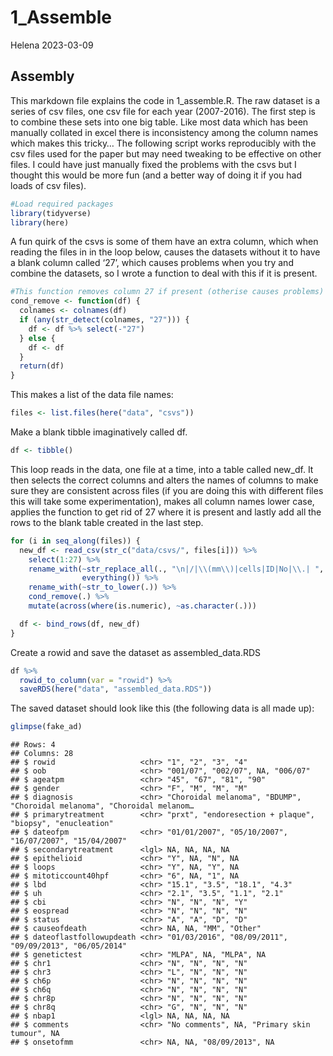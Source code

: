 1_Assemble
================
Helena
2023-03-09

## Assembly

This markdown file explains the code in 1_assemble.R. The raw dataset is
a series of csv files, one csv file for each year (2007-2016). The first
step is to combine these sets into one big table. Like most data which
has been manually collated in excel there is inconsistency among the
column names which makes this tricky… The following script works
reproducibly with the csv files used for the paper but may need tweaking
to be effective on other files. I could have just manually fixed the
problems with the csvs but I thought this would be more fun (and a
better way of doing it if you had loads of csv files).

``` r
#Load required packages
library(tidyverse)
library(here)
```

A fun quirk of the csvs is some of them have an extra column, which when
reading the files in in the loop below, causes the datasets without it
to have a blank column called ‘27’, which causes problems when you try
and combine the datasets, so I wrote a function to deal with this if it
is present.

``` r
#This function removes column 27 if present (otherise causes problems) -----
cond_remove <- function(df) {
  colnames <- colnames(df)
  if (any(str_detect(colnames, "27"))) {
    df <- df %>% select(-"27")
  } else {
    df <- df
  }
  return(df)
}
```

This makes a list of the data file names:

``` r
files <- list.files(here("data", "csvs"))
```

Make a blank tibble imaginatively called df.

``` r
df <- tibble()
```

This loop reads in the data, one file at a time, into a table called
new_df. It then selects the correct columns and alters the names of
columns to make sure they are consistent across files (if you are doing
this with different files this will take some experimentation), makes
all column names lower case, applies the function to get rid of 27 where
it is present and lastly add all the rows to the blank table created in
the last step.

``` r
for (i in seq_along(files)) {
  new_df <- read_csv(str_c("data/csvs/", files[i])) %>%
    select(1:27) %>%
    rename_with(~str_replace_all(., "\n|/|\\(mm\\)|cells|ID|No|\\.| ", ""),
                everything()) %>%
    rename_with(~str_to_lower(.)) %>%
    cond_remove(.) %>%
    mutate(across(where(is.numeric), ~as.character(.)))

  df <- bind_rows(df, new_df)
}
```

Create a rowid and save the dataset as assembled_data.RDS

``` r
df %>%
  rowid_to_column(var = "rowid") %>%
  saveRDS(here("data", "assembled_data.RDS"))
```

The saved dataset should look like this (the following data is all made
up):

``` r
glimpse(fake_ad)
```

    ## Rows: 4
    ## Columns: 28
    ## $ rowid                   <chr> "1", "2", "3", "4"
    ## $ oob                     <chr> "001/07", "002/07", NA, "006/07"
    ## $ ageatpm                 <chr> "45", "67", "81", "90"
    ## $ gender                  <chr> "F", "M", "M", "M"
    ## $ diagnosis               <chr> "Choroidal melanoma", "BDUMP", "Choroidal melanoma", "Choroidal melanom…
    ## $ primarytreatment        <chr> "prxt", "endoresection + plaque", "biopsy", "enucleation"
    ## $ dateofpm                <chr> "01/01/2007", "05/10/2007", "16/07/2007", "15/04/2007"
    ## $ secondarytreatment      <lgl> NA, NA, NA, NA
    ## $ epithelioid             <chr> "Y", NA, "N", NA
    ## $ loops                   <chr> "Y", NA, "Y", NA
    ## $ mitoticcount40hpf       <chr> "6", NA, "1", NA
    ## $ lbd                     <chr> "15.1", "3.5", "18.1", "4.3"
    ## $ uh                      <chr> "2.1", "3.5", "1.1", "2.1"
    ## $ cbi                     <chr> "N", "N", "N", "Y"
    ## $ eospread                <chr> "N", "N", "N", "N"
    ## $ status                  <chr> "A", "A", "D", "D"
    ## $ causeofdeath            <chr> NA, NA, "MM", "Other"
    ## $ dateoflastfollowupdeath <chr> "01/03/2016", "08/09/2011", "09/09/2013", "06/05/2014"
    ## $ genetictest             <chr> "MLPA", NA, "MLPA", NA
    ## $ chr1                    <chr> "N", "N", "N", "N"
    ## $ chr3                    <chr> "L", "N", "N", "N"
    ## $ ch6p                    <chr> "N", "N", "N", "N"
    ## $ ch6q                    <chr> "N", "N", "N", "N"
    ## $ chr8p                   <chr> "N", "N", "N", "N"
    ## $ chr8q                   <chr> "G", "N", "N", "N"
    ## $ nbap1                   <lgl> NA, NA, NA, NA
    ## $ comments                <chr> "No comments", NA, "Primary skin tumour", NA
    ## $ onsetofmm               <chr> NA, NA, "08/09/2013", NA
